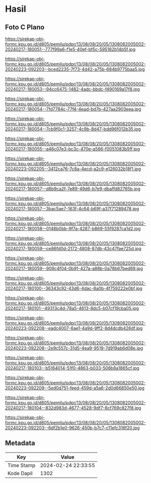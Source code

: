 # Hasil

## Foto C Plano

https://sirekap-obj-formc.kpu.go.id/d805/pemilu/pdpr/13/08/08/20/05/1308082005002-20240217-180051--777f99a6-f1e5-40ef-bf5c-595182b14b5f.jpg

https://sirekap-obj-formc.kpu.go.id/d805/pemilu/pdpr/13/08/08/20/05/1308082005002-20240223-092203--bced2235-7f73-4d42-a75b-684b9775baa5.jpg

https://sirekap-obj-formc.kpu.go.id/d805/pemilu/pdpr/13/08/08/20/05/1308082005002-20240217-180053--94cc6475-1482-4adc-bbdc-f490169a17f8.jpg

https://sirekap-obj-formc.kpu.go.id/d805/pemilu/pdpr/13/08/08/20/05/1308082005002-20240217-180054--7fd7784c-77f4-4ead-bd7b-427aa2903eea.jpg

https://sirekap-obj-formc.kpu.go.id/d805/pemilu/pdpr/13/08/08/20/05/1308082005002-20240217-180054--7cb9f0c1-3257-4c9b-8d47-bdd96f012b35.jpg

https://sirekap-obj-formc.kpu.go.id/d805/pemilu/pdpr/13/08/08/20/05/1308082005002-20240217-180055--a46c07e3-bc3c-470e-a586-f0051083b5ff.jpg

https://sirekap-obj-formc.kpu.go.id/d805/pemilu/pdpr/13/08/08/20/05/1308082005002-20240223-092205--3412ca76-7c8a-4ecd-a2c9-e126032b18f1.jpg

https://sirekap-obj-formc.kpu.go.id/d805/pemilu/pdpr/13/08/08/20/05/1308082005002-20240217-180057--d8b9ca2f-7e89-49d6-b7e9-dbaffd82765b.jpg

https://sirekap-obj-formc.kpu.go.id/d805/pemilu/pdpr/13/08/08/20/05/1308082005002-20240217-180057--3bac5ae7-163f-4c64-b69f-a37f71289478.jpg

https://sirekap-obj-formc.kpu.go.id/d805/pemilu/pdpr/13/08/08/20/05/1308082005002-20240217-180058--0148b0bb-9f7a-4287-b869-55f9287ca1d2.jpg

https://sirekap-obj-formc.kpu.go.id/d805/pemilu/pdpr/13/08/08/20/05/1308082005002-20240217-180059--ce86fd0d-2172-4808-87db-43c47fae725d.jpg

https://sirekap-obj-formc.kpu.go.id/d805/pemilu/pdpr/13/08/08/20/05/1308082005002-20240217-180059--909c4f04-0b91-427a-a88b-0a78b67bed69.jpg

https://sirekap-obj-formc.kpu.go.id/d805/pemilu/pdpr/13/08/08/20/05/1308082005002-20240217-180100--36343c92-43d6-4dac-8a0b-4f759222e0bf.jpg

https://sirekap-obj-formc.kpu.go.id/d805/pemilu/pdpr/13/08/08/20/05/1308082005002-20240217-180101--49313c4d-78a5-4613-8dc5-b07cf19cba05.jpg

https://sirekap-obj-formc.kpu.go.id/d805/pemilu/pdpr/13/08/08/20/05/1308082005002-20240223-092208--eadc4007-6ae1-4a9d-9ff2-8d4dcdb426df.jpg

https://sirekap-obj-formc.kpu.go.id/d805/pemilu/pdpr/13/08/08/20/05/1308082005002-20240223-092208--2e9c557c-31d5-4ea9-9519-7d919ab6d08e.jpg

https://sirekap-obj-formc.kpu.go.id/d805/pemilu/pdpr/13/08/08/20/05/1308082005002-20240217-180103--b5164014-51f0-4863-b033-506b8a1865cf.jpg

https://sirekap-obj-formc.kpu.go.id/d805/pemilu/pdpr/13/08/08/20/05/1308082005002-20240223-092209--5ed0d751-feed-459d-a5a6-2d0d66850e50.jpg

https://sirekap-obj-formc.kpu.go.id/d805/pemilu/pdpr/13/08/08/20/05/1308082005002-20240217-180104--832d983d-4677-4528-9df7-8cf769c827f8.jpg

https://sirekap-obj-formc.kpu.go.id/d805/pemilu/pdpr/13/08/08/20/05/1308082005002-20240223-092203--6df2b1e0-9626-450b-b7c7-c11efc316f20.jpg


## Metadata

| Key        | Value               |
| ---------- | ------------------- |
| Time Stamp | 2024-02-24 22:33:55 |
| Kode Dapil | 1302                |



